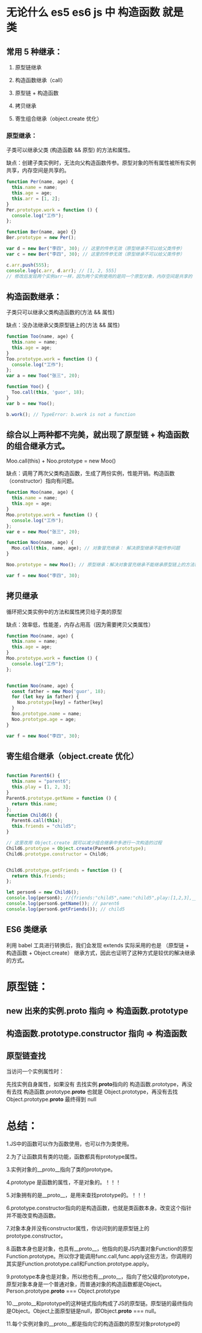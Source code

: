 # 无论什么 es5 es6 js 中 构造函数 就是 类

## 常用 5 种继承：

1. 原型链继承

2. 构造函数继承（call）

3. 原型链 + 构造函数

4. 拷贝继承

5. 寄生组合继承（object.create 优化）



### 原型继承：

子类可以继承父类 (构造函数 && 原型) 的方法和属性。

缺点：创建子类实例时，无法向父构造函数传参。原型对象的所有属性被所有实例共享，内存空间是共享的。

```js
function Per(name, age) {
  this.name = name;
  this.age = age;
  this.arr = [1, 2];
}
Per.prototype.work = function () {
  console.log("工作");
};

function Ber(name, age) {}
Ber.prototype = new Per();

var d = new Ber("李四", 30); // 这里的传参无效（原型继承不可以给父类传参）
var c = new Ber("李四", 30); // 这里的传参无效（原型继承不可以给父类传参）

c.arr.push(555);
console.log(c.arr, d.arr); // [1, 2, 555]
// 修改后发现两个实例arr一样，因为两个实例使用的是同一个原型对象，内存空间是共享的
```



## 构造函数继承：

子类只可以继承父类构造函数的(方法 && 属性)

缺点：没办法继承父类原型链上的(方法 && 属性)

```js
function Too(name, age) {
  this.name = name;
  this.age = age;
}
Too.prototype.work = function () {
  console.log("工作");
};
var a = new Too("张三", 20);

function Yoo() {
  Too.call(this, 'guor', 18);
}
var b = new Yoo();

b.work(); // TypeError: b.work is not a function
```



## 综合以上两种都不完美，就出现了原型链 + 构造函数的组合继承方式。

Moo.call(this) + Noo.prototype = new Moo()

缺点：调用了两次父类构造函数，生成了两份实例，性能开销。构造函数（constructor）指向有问题。

```js
function Moo(name, age) {
  this.name = name;
  this.age = age;
}
Moo.prototype.work = function () {
  console.log("工作");
};
var e = new Moo("张三", 20);

function Noo(name, age) {
  Moo.call(this, name, age); // 对象冒充继承： 解决原型继承不能传参问题
}

Noo.prototype = new Moo(); // 原型继承：解决对象冒充继承不能继承原型链上的方法和属性

var f = new Noo("李四", 30);
```


## 拷贝继承

循环把父类实例中的方法和属性拷贝给子类的原型

缺点：效率低，性能差，内存占用高（因为需要拷贝父类属性）

```js
function Moo(name, age) {
  this.name = name;
  this.age = age;
}
Moo.prototype.work = function () {
  console.log("工作");
};


function Noo(name, age) {
  const father = new Moo('guor', 18);
  for (let key in father) {
    Noo.prototype[key] = father[key]
  }
  Noo.prototype.name = name;
  Noo.prototype.age = age;
}

var f = new Noo("李四", 30);
```



## 寄生组合继承（object.create 优化）

```js

function Parent6() {
  this.name = "parent6";
  this.play = [1, 2, 3];
}
Parent6.prototype.getName = function () {
  return this.name;
};
function Child6() {
  Parent6.call(this);
  this.friends = "child5";
}

// 这里改用 Object.create 就可以减少组合继承中多进行一次构造的过程
Child6.prototype = Object.create(Parent6.prototype);
Child6.prototype.constructor = Child6;


Child6.prototype.getFriends = function () {
  return this.friends;
};

let person6 = new Child6();
console.log(person6); //{friends:"child5",name:"child5",play:[1,2,3],__proto__:Parent6}
console.log(person6.getName()); // parent6
console.log(person6.getFriends()); // child5
```


## ES6 类继承

利用 babel 工具进行转换后，我们会发现 extends 实际采用的也是 （原型链 + 构造函数 + Object.create） 继承方式，因此也证明了这种方式是较优的解决继承的方式。



# 原型链：

## new 出来的实例.**proto** 指向 => 构造函数.prototype

## 构造函数.prototype.constructor 指向 => 构造函数



## 原型链查找

当访问一个实例属性时：

先找实例自身属性，如果没有 去找实例.**proto**指向的 构造函数.prototype，再没有去找 构造函数.prototype.**proto** 也就是 Object.prototype，再没有去找 Object.prototype.**proto** 最终得到 null






# 总结：

1.JS中的函数可以作为函数使用，也可以作为类使用。

2.为了让函数具有类的功能，函数都具有prototype属性。

3.实例对象的__proto__指向了类的prototype。

4.prototype 是函数的属性，不是对象的。！！！

5.对象拥有的是__proto__，是用来查找prototype的。！！！

6.prototype.constructor指向的是构造函数，也就是类函数本身。改变这个指针并不能改变构造函数。

7.对象本身并没有constructor属性，你访问到的是原型链上的prototype.constructor。

8.函数本身也是对象，也具有__proto__，他指向的是JS内置对象Function的原型Function.prototype。所以你才能调用func.call,func.apply这些方法，你调用的其实是Function.prototype.call和Function.prototype.apply。

9.prototype本身也是对象，所以他也有__proto__，指向了他父级的prototype，原型对象本身是一个普通对象，而普通对象的构造函数都是Object。Person.prototype.__proto__ === Object.prototype

10.__proto__和prototype的这种链式指向构成了JS的原型链。原型链的最终指向是Object。Object上面原型链是null，即Object.__proto__ === null。

11.每个实例对象的__proto__都是指向它的构造函数的原型对象prototype的
